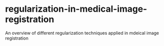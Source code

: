 # regularization-in-medical-image-registration
An overview of different regularization techniques applied in mdeical image registration
